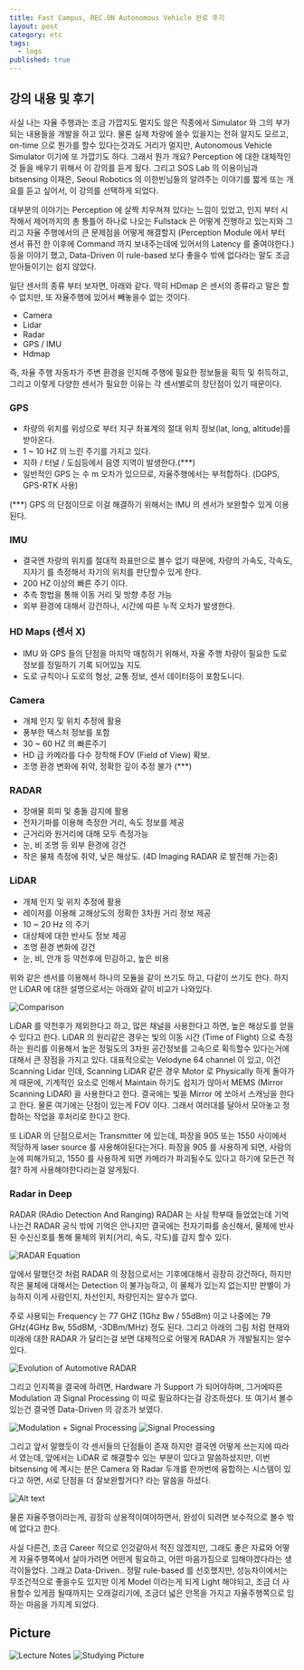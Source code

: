 ```yaml
---
title: Fast Campus, REC.ON Autonomous Vehicle 완료 후기
layout: post
category: etc
tags:
  - logs
published: true
---
```


## 강의 내용 및 후기

사실 나는 자율 주행과는 조금 가깝지도 멀지도 않은 직종에서 Simulator 와 그의 부가 되는 내용들을 개발을 하고 있다. 물론 실제 차량에 쓸수 있을지는 전혀 알지도 모르고, on-time 으로 뭔가를 할수 있다는것과도 거리가 멀지만, Autonomous Vehicle Simulator 이기에 또 가깝기도 하다. 그래서 뭔가 개요? Perception 에 대한 대체적인 것 들을 배우기 위해서 이 강의를 듣게 됬다. 그리고 SOS Lab 의 이용이님과 bitsensing 이재은, Seoul Robotics 의 이한빈님들의 알려주는 이야기를 짧게 또는 개요를 듣고 싶어서, 이 강의를 선택하게 되었다.

대부분의 이야기는 Perception 에 살짝 치우쳐져 있다는 느낌이 있었고, 인지 부터 시작해서 제어까지의 총 통틀어 하나로 나오는 Fullstack 은 어떻게 진행하고 있는지와 그리고 자율 주행에서의 큰 문제점을 어떻게 해결할지 (Perception Module 에서 부터 센서 퓨전 한 이후에 Command 까지 보내주는데에 있어서의 Latency 를 줄여야한다.) 등을 이야기 했고, Data-Driven 이 rule-based 보다 좋을수 밖에 없다라는 말도 조금 받아들이기는 쉽지 않았다.

일단 센서의 종류 부터 보자면, 아래와 같다. 딱히 HDmap 은 센서의 종류라고 말은 할수 없지만, 또 자율주행에 있어서 빼놓을수 없는 것이다.

* Camera
* Lidar
* Radar
* GPS / IMU
* Hdmap

즉, 자율 주행 자동차가 주변 환경을 인지해 주행에 필요한 정보들을 획득 및 취득하고, 그리고 이렇게 다양한 센서가 필요한 이유는 각 센서별로의 장단점이 있기 때문이다.

### GPS

* 차량의 위치를 위성으로 부터 지구 좌표계의 절대 위치 정보(lat, long, altitude)를 받아온다.
* 1 ~ 10 HZ 의 느린 주기를 가지고 있다.
* 지하 / 터널 / 도심등에서 음영 지역이 발생한다.(***)
* 일반적인 GPS 는 수 m 오차가 있으므로, 자율주행에서는 부적합하다. (DGPS, GPS-RTK 사용)

(***) GPS 의 단점이므로 이걸 해결하기 위해서는 IMU 의 센서가 보완할수 있게 이용된다.

### IMU

* 결국엔 차량의 위치를 절대적 좌표만으로 볼수 없기 때문에, 차량의 가속도, 각속도, 지자기 를 측정해서 자기의 위치를 판단할수 있게 한다.
* 200 HZ 이상의 빠른 주기 이다.
* 추측 항법을 통해 이동 거리 및 방향 추정 가능
* 외부 환경에 대해서 강건하나, 시간에 따른 누적 오차가 발생한다.

### HD Maps (센서 X) 

* IMU 와 GPS 들의 단점을 마지막 매칭하기 위해서, 자율 주행 차량이 필요한 도로 정보를 정밀하기 기록 되어있늕 지도
* 도로 규칙이나 도로의 형상, 교통 정보, 센서 데이터등이 포함도니다.

### Camera 

* 개체 인지 및 위치 추정에 활용
* 풍부한 텍스처 정보를 포함
* 30 ~ 60 HZ 의 빠른주기 
* HD 급 카메라를 다수 장착해 FOV (Field of View) 확보.
* 조명 환경 변화에 취약, 정확한 깊이 추정 불가 (***)

### RADAR

* 장애물 회피 및 충돌 감지에 활용
* 전자기파를 이용해 측정한 거리, 속도 정보를 제공
* 근거리와 원거리에 대해 모두 측정가능
* 눈, 비 조명 등 외부 환경에 강건
* 작은 물체 측정에 취약, 낮은 해상도. (4D Imaging RADAR 로 발전해 가는중)

### LiDAR

* 개체 인지 및 위치 추정에 활용
* 레이저를 이용해 고해상도의 정확한 3차원 거리 정보 제공
* 10 ~ 20 Hz 의 주기
* 대상체에 대한 반사도 정보 제공 
* 조명 환경 변화에 강건
* 눈, 비, 안개 등 약천후에 민감하고, 높은 비용

위와 같은 센서를 이용해서 하나의 모듈을 같이 쓰기도 하고, 다같이 쓰기도 한다. 하지만 LiDAR 에 대한 설명으로서는 아래와 같이 비교가 나와있다.

![Comparison](../../../assets/img/photo/12-11-2023/table.PNG)

LiDAR 를 약천후가 제외한다고 하고, 많은 채널을 사용한다고 하면, 높은 해상도를 얻을수 있다고 한다. LiDAR 의 원리같은 경우는 빛의 이동 시간 (Time of Flight) 으로 측정하는 원리를 이용해서 높은 정밀도의 3차원 공간정보를 고속으로 획득할수 있다는거에 대해서 큰 장점을 가지고 있다. 대표적으로는 Velodyne 64 channel 이 있고, 이건 Scanning Lidar 인데, Scanning LiDAR 같은 경우 Motor 로 Physically 하게 돌아가게 때문에, 기계적인 요소로 인해서 Maintain 하기도 쉽지가 않아서 MEMS (Mirror Scanning LiDAR) 을 사용한다고 한다. 결국에는 빛을 Mirror 에 쏘아서 스캐닝을 한다고 한다. 물론 여기에는 단점이 있는게 FOV 이다. 그래서 여러대를 달아서 모아놓고 정합하는 작업을 후처리로 한다고 한다.

또 LiDAR 의 단점으로서는 Transmitter 에 있는데, 파장을 905 또는 1550 사이에서 적당하게 laser source 를 사용해야된다는거다. 파장을 905 를 사용하게 되면, 사람의 눈에 피해가되고, 1550 를 사용하게 되면 카메라가 파괴될수도 있다고 하기에 모든건 적절? 하게 사용해야한다라는걸 알게됬다.

### Radar in Deep

RADAR (RAdio Detection And Ranging) RADAR 는 사실 학부때 들었었는데 기억나는건 RADAR 공식 밖에 기억은 안나지만 결국에는 전자기파를 송신해서, 물체에 반사된 수신신호를 통해 물체의 위치(거리, 속도, 각도)를 감지 할수 있다. 

![RADAR Equation](../../../assets/img/photo/12-11-2023/formula.PNG)

앞에서 말했던것 처럼 RADAR 의 장점으로서는 기후에대해서 굉장히 강건하다, 하지만 작은 물체에 대해서는 Detection 이 불가능하고, 이 물체가 있는지 없는지만 판별이 가능하지 이게 사람인지, 차선인지, 차량인지는 알수가 없다.

주로 사용되는 Frequency 는 77 GHZ (1Ghz Bw / 55dBm) 이고 나중에는 79 GHz(4GHz Bw, 55dBM, -3DBm/MHz)
정도 된다. 그리고 아래의 그림 처럼 현재와 미래에 대한 RADAR 가 달리는걸 보면 대체적으로 어떻게 RADAR 가 개발될지는 알수 있다.

![Evolution of Automotive RADAR](../../../assets/img/photo/12-11-2023/history.PNG)

그리고 인지쪽을 결국에 하려면, Hardware 가 Support 가 되어야하며, 그거에따른 Modulation 과 Signal Processing 이 따로 필요하다는걸 강조하셨다. 또 여기서 볼수 있는건 결국엔 Data-Driven 의 강조가 보였다.

![Modulation + Signal Processing](../../../assets/img/photo/12-11-2023/history2.PNG)
![Signal Processing](../../../assets/img/photo/12-11-2023/history3.PNG)

그리고 앞서 말했듯이 각 센서들의 단점들이 존재 하지만 결국엔 어떻게 쓰는지에 따라서 였는데, 앞에서는 LiDAR 로 해결할수 있는 부분이 있다고 말씀하셨지만, 이번 bitsensing 에 계시는 분은 Camera 와 Radar 두개를 한꺼번에 융합하는 시스템이 있다고 하면, 서로 단점을 더 잘보완할거다? 라는 말씀을 하셨다.

![Alt text](../../../assets/img/photo/12-11-2023/history4.PNG)

물론 자율주행이라는게, 굉장히 상용적이여야하면서, 완성이 되려면 보수적으로 볼수 밖에 없다고 한다.

사실 다른건, 조금 Career 적으로 인것같아서 적진 않겠지만, 그래도 좋은 자료와 어떻게 자율주행쪽에서 살아가려면 어떤게 필요하고, 어떤 마음가짐으로 임해야겠다라는 생각이들었다. 그래고 Data-Driven.. 정말 rule-based 를 선호했지만, 성능차이에서는 무조건적으로 좋을수도 있지만 이게 Model 이라는게 되게 Light 해야되고, 조금 더 사용할수 있게끔 될때까지는 오래걸리기에, 조금더 넓은 안목을 가지고 자율주행쪽으로 임하는 마음을 가지게 되었다.

## Picture
![Lecture Notes](../../../assets/img/photo/12-11-2023/Capture.PNG)
![Studying Picture](../../../assets/img/photo/12-11-2023/lecture.jpg)